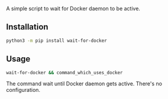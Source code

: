 A simple script to wait for Docker daemon to be active.

## Installation

```bash
python3 -m pip install wait-for-docker
```

## Usage

```bash
wait-for-docker && command_which_uses_docker
```

The command wait until Docker daemon gets active. There's no configuration.
